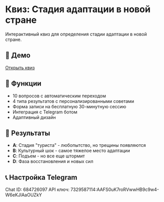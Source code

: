 # Квиз: Стадия адаптации в новой стране

Интерактивный квиз для определения стадии адаптации в новой стране.

## 🚀 Демо
[Открыть квиз](https://lommaks777.github.io/alena/quiz.html)

## 📱 Функции
- 10 вопросов с автоматическим переходом
- 4 типа результатов с персонализированными советами
- Форма записи на бесплатную 30-минутную сессию
- Интеграция с Telegram ботом
- Адаптивный дизайн

## 🎯 Результаты
- **A**: Стадия "туриста" - любопытство, но трещины появляются
- **B**: Культурный шок - самое тяжелое место адаптации
- **C**: Подъем - но все еще штормит
- **D**: Фаза восстановления и новых сил

## 📞 Настройка Telegram
Chat ID: 684726097
API ключ: 7329587114:AAFS0uK7roRVwwHB9c9w4-W6eKJlAaOUZkY
